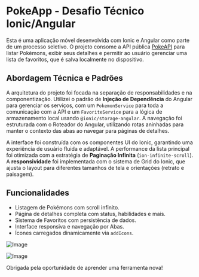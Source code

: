 # PokeApp - Desafio Técnico Ionic/Angular

Esta é uma aplicação móvel desenvolvida com Ionic e Angular como parte de um processo seletivo. O projeto consome a API pública [PokeAPI](https://pokeapi.co/) para listar Pokémons, exibir seus detalhes e permitir ao usuário gerenciar uma lista de favoritos, que é salva localmente no dispositivo.

## Abordagem Técnica e Padrões

A arquitetura do projeto foi focada na separação de responsabilidades e na componentização. Utilizei o padrão de **Injeção de Dependência** do Angular para gerenciar os serviços, com um `PokemonService` para toda a comunicação com a API e um `FavoriteService` para a lógica de armazenamento local usando `@ionic/storage-angular`. A navegação foi estruturada com o Roteador do Angular, utilizando rotas aninhadas para manter o contexto das abas ao navegar para páginas de detalhes.

A interface foi construída com os componentes UI do Ionic, garantindo uma experiência de usuário fluida e adaptável. A performance da lista principal foi otimizada com a estratégia de **Paginação Infinita** (`ion-infinite-scroll`). A **responsividade** foi implementada com o sistema de Grid do Ionic, que ajusta o layout para diferentes tamanhos de tela e orientações (retrato e paisagem).

## Funcionalidades
* Listagem de Pokémons com scroll infinito.
* Página de detalhes completa com status, habilidades e mais.
* Sistema de Favoritos com persistência de dados.
* Interface responsiva e navegação por Abas.
* Ícones carregados dinamicamente via `addIcons`.

![Image](https://github.com/user-attachments/assets/e6936566-2016-43bb-957f-4c299fe48416)

![Image](https://github.com/user-attachments/assets/a0306f43-7c78-471c-8a0b-ac8bd1d15327)

Obrigada pela oportunidade de aprender uma ferramenta nova!